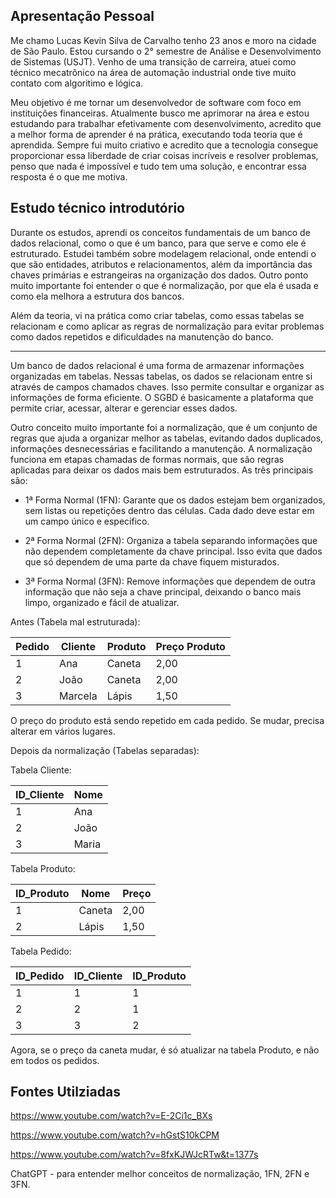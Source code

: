 ## Apresentação Pessoal

Me chamo Lucas Kevin Silva de Carvalho tenho 23 anos e moro na cidade de São Paulo.
Estou cursando o 2° semestre de Análise e Desenvolvimento de Sistemas (USJT). Venho de uma transição de carreira, atuei como técnico mecatrônico na área de automação industrial onde tive muito contato com algoritimo e lógica.

Meu objetivo é me tornar um desenvolvedor de software com foco em instituições financeiras. Atualmente busco me aprimorar na área e estou estudando para trabalhar efetivamente com desenvolvimento, acredito que a melhor forma de aprender é na prática, executando toda teoria que é aprendida. Sempre fui muito criativo e acredito que a tecnologia consegue proporcionar essa liberdade de criar coisas incríveis e resolver problemas, penso que nada é impossível e tudo tem  uma solução, e encontrar  essa resposta é o que me motiva.


## Estudo técnico introdutório

Durante os estudos, aprendi os conceitos fundamentais de um banco de dados relacional, como o que é um banco, para que serve e como ele é estruturado. Estudei também sobre modelagem relacional, onde entendi o que são entidades, atributos e relacionamentos, além da importância das chaves primárias e estrangeiras na organização dos dados. Outro ponto muito importante foi entender o que é normalização, por que ela é usada e como ela melhora a estrutura dos bancos.

Além da teoria, vi na prática como criar tabelas, como essas tabelas se relacionam e como aplicar as regras de normalização para evitar problemas como dados repetidos e dificuldades na manutenção do banco.

---

Um banco de dados relacional é uma forma de armazenar informações organizadas em tabelas. Nessas tabelas, os dados se relacionam entre si através de campos chamados chaves. Isso permite consultar e organizar as informações de forma eficiente. O SGBD é basicamente a plataforma que permite criar, acessar, alterar e gerenciar esses dados.

Outro conceito muito importante foi a normalização, que é um conjunto de regras que ajuda a organizar melhor as tabelas, evitando dados duplicados, informações desnecessárias e facilitando a manutenção.
A normalização funciona em etapas chamadas de formas normais, que são regras aplicadas para deixar os dados mais bem estruturados. As três principais são:

- 1ª Forma Normal (1FN): Garante que os dados estejam bem organizados, sem listas ou repetições dentro das células. Cada dado deve estar em um campo único e específico.

- 2ª Forma Normal (2FN): Organiza a tabela separando informações que não dependem completamente da chave principal. Isso evita que dados que só dependem de uma parte da chave fiquem misturados.

- 3ª Forma Normal (3FN): Remove informações que dependem de outra informação que não seja a chave principal, deixando o banco mais limpo, organizado e fácil de atualizar.


Antes (Tabela mal estruturada):

| Pedido | Cliente | Produto | Preço Produto |
| ------ |---------| ------- | ------------- |
| 1      | Ana     | Caneta  | 2,00          |
| 2      | João    | Caneta  | 2,00          |
| 3      | Marcela | Lápis   | 1,50          |

O preço do produto está sendo repetido em cada pedido. Se mudar, precisa alterar em vários lugares.

Depois da normalização (Tabelas separadas):

Tabela Cliente:

| ID\_Cliente | Nome  |
| ----------- | ----- |
| 1           | Ana   |
| 2           | João  |
| 3           | Maria |

Tabela Produto:

| ID\_Produto | Nome   | Preço |
| ----------- | ------ | ----- |
| 1           | Caneta | 2,00  |
| 2           | Lápis  | 1,50  |

Tabela Pedido:

| ID\_Pedido | ID\_Cliente | ID\_Produto |
| ---------- | ----------- | ----------- |
| 1          | 1           | 1           |
| 2          | 2           | 1           |
| 3          | 3           | 2           |

Agora, se o preço da caneta mudar, é só atualizar na tabela Produto, e não em todos os pedidos.

## Fontes Utilziadas

https://www.youtube.com/watch?v=E-2Ci1c_BXs

https://www.youtube.com/watch?v=hGstS10kCPM

https://www.youtube.com/watch?v=8fxKJWJcRTw&t=1377s

ChatGPT - para entender melhor conceitos de normalização, 1FN, 2FN e 3FN.

